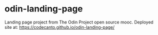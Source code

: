 # odin-landing-page
Landing page project from The Odin Project open source mooc.
Deployed site at: https://codecanto.github.io/odin-landing-page/

